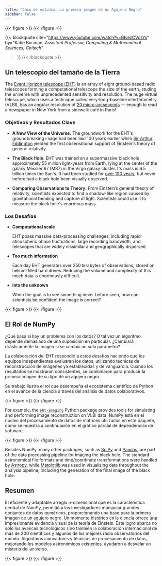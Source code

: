 ```yaml
---
title: "Caso de estudio: La primera imagen de un Agujero Negro"
sidebar: false
---
```


{{< figure >}}
{{< /figure >}}

{{< blockquote
  cite="https://www.youtube.com/watch?v=BIvezCVcsYs"
  by="Katie Bouman, _Assistant Professor, Computing & Mathematical Sciences, Caltech_"
>}}
{{< /blockquote >}}

## Un telescopio del tamaño de la Tierra

The [Event Horizon telescope (EHT)](https://eventhorizontelescope.org) is an
array of eight ground-based radio telescopes forming a computational telescope
the size of the earth, studing the universe with unprecedented
sensitivity and resolution.  The huge virtual telescope,  which uses a technique
called very-long-baseline interferometry (VLBI), has an angular resolution of
[20 micro-arcseconds][resolution] — enough to read a newspaper in New York
from a sidewalk café in Paris!

[resolution]: https://eventhorizontelescope.org/press-release-april-10-2019-astronomers-capture-first-image-black-hole

### Objetivos y Resultados Clave

- **A New View of the Universe:**
  The groundwork for the EHT's groundbreaking image had been laid 100 years
  earlier when [Sir Arthur Eddington][eddington] yielded the first
  observational support of Einstein's theory of general relativity.

- **The Black Hole:** EHT was trained on a supermassive black hole
  approximately 55 million light-years from Earth, lying at the center
  of the galaxy Messier 87 (M87) in the Virgo galaxy cluster. Its mass is
  6.5 billion times the Sun's. It had been studied for
  [over 100 years](https://www.jpl.nasa.gov/news/news.php?feature=7385), but never before
  had a black hole been visually observed.

- **Comparing Observations to Theory:** From Einstein’s general theory of
  relativity, scientists expected to find a shadow-like region caused by
  gravitational bending and capture of light. Scientists could
  use it to measure the black hole's enormous mass.

[eddington]: https://en.wikipedia.org/wiki/Eddington_experiment

### Los Desafíos

- **Computational scale**

  EHT poses massive data-processing challenges, including rapid atmospheric
  phase fluctuations, large recording bandwidth, and telescopes that are
  widely dissimilar and geographically dispersed.

- **Too much information**

  Each day EHT generates over 350 terabytes of observations, stored on
  helium-filled hard drives. Reducing the volume and complexity of this much
  data is enormously difficult.

- **Into the unknown**

  When the goal is to see something never before seen, how can scientists be
  confident the image is correct?

{{< figure >}}
{{< /figure >}}

## El Rol de NumPy

¿Qué pasa si hay un problema con los datos? O tal vez un algoritmo depende demasiado de una suposición en particular. ¿Cambiará drásticamente la imagen si se cambia un solo parámetro?

La colaboración del EHT respondió a estos desafíos haciendo que los equipos independientes evaluaran los datos, utilizando técnicas de reconstrucción de imágenes ya establecidas y de vanguardia. Cuando los resultados se mostraron consistentes, se combinaron para producir la primera imagen de su tipo de un agujero negro.

Su trabajo ilustra el rol que desempeña el ecosistema científico de Python en el avance de la ciencia a través del análisis de datos colaborativos.

{{< figure >}}
{{< /figure >}}

For example, the [`eht-imaging`][ehtim] Python package provides tools for
simulating and performing image reconstruction on VLBI data.
NumPy está en el núcleo del procesamiento de datos de matrices utilizados en este paquete, como se muestra a continuación en el gráfico parcial de dependencias de software.

{{< figure >}}
{{< /figure >}}

[ehtim]: https://github.com/achael/eht-imaging

Besides NumPy, many other packages, such as
[SciPy](https://scipy.org) and [Pandas](https://pandas.pydata.org), are part of the
data processing pipeline for imaging the black hole.
The standard astronomical file formats and time/coordinate transformations
were handled by [Astropy][astropy], while [Matplotlib][mpl] was used
in visualizing data throughout the analysis pipeline, including the generation
of the final image of the black hole.

[astropy]: https://www.astropy.org/
[mpl]: https://matplotlib.org/

## Resumen

El eficiente y adaptable arreglo n-dimensional que es la característica central de NumPy, permitió a los investigadores manipular grandes conjuntos de datos numéricos, proporcionando una base para la primera imagen de un agujero negro. Un momento histórico en la ciencia ofrece una impresionante evidencia visual de la teoría de Einstein. Este logro abarca no solo los avances tecnológicos sino también la colaboración internacional de más de 200 científicos y algunos de los mejores radio observatorios del mundo.  Algoritmos innovadores y técnicas de procesamiento de datos, mejorando los modelos astronómicos existentes, ayudaron a desvelar un misterio del universo.

{{< figure >}}
{{< /figure >}}
